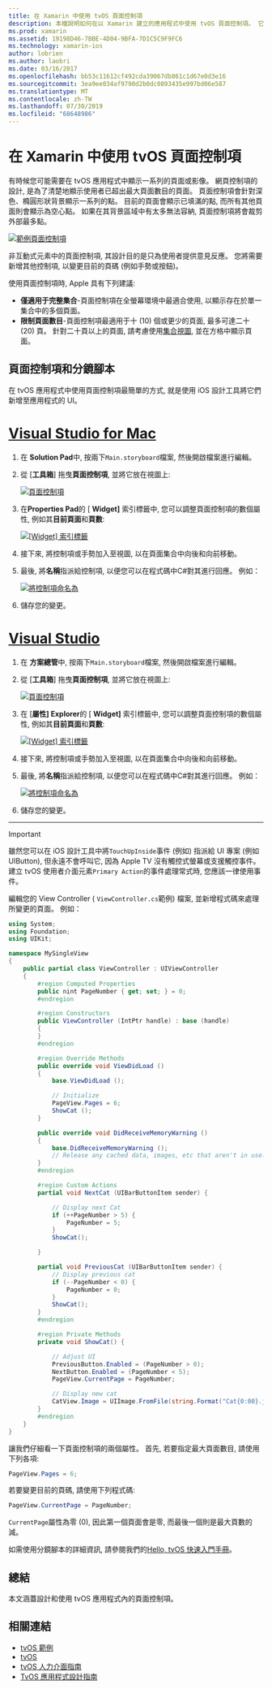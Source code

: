 ```yaml
---
title: 在 Xamarin 中使用 tvOS 頁面控制項
description: 本檔說明如何在以 Xamarin 建立的應用程式中使用 tvOS 頁面控制項。 它提供頁面控制項的高階描述、討論如何在分鏡腳本中進行設定, 以及檢查如何回應頁面變更事件。
ms.prod: xamarin
ms.assetid: 19198D46-7BBE-4D04-9BFA-7D1C5C9F9FC6
ms.technology: xamarin-ios
author: lobrien
ms.author: laobri
ms.date: 03/16/2017
ms.openlocfilehash: bb53c11612cf492cda39067db861c1d67e0d3e16
ms.sourcegitcommit: 3ea9ee034af9790d2b0dc0893435e997bd06e587
ms.translationtype: MT
ms.contentlocale: zh-TW
ms.lasthandoff: 07/30/2019
ms.locfileid: "68648986"
---
```

# <a name="working-with-tvos-page-controls-in-xamarin"></a>在 Xamarin 中使用 tvOS 頁面控制項

有時候您可能需要在 tvOS 應用程式中顯示一系列的頁面或影像。 網頁控制項的設計, 是為了清楚地顯示使用者已超出最大頁面數目的頁面。 頁面控制項會針對深色、橢圓形狀背景顯示一系列的點。 目前的頁面會顯示已填滿的點, 而所有其他頁面則會顯示為空心點。 如果在其背景區域中有太多無法容納, 頁面控制項將會裁剪外部最多點。

[![](page-controls-images/page01.png "範例頁面控制項")](page-controls-images/page01.png#lightbox)

非互動式元素中的頁面控制項, 其設計目的是只為使用者提供意見反應。 您將需要新增其他控制項, 以變更目前的頁碼 (例如手勢或按鈕)。

使用頁面控制項時, Apple 具有下列建議:

- **僅適用于完整集合**-頁面控制項在全螢幕環境中最適合使用, 以顯示存在於單一集合中的多個頁面。
- **限制頁面數目**-頁面控制項最適用于十 (10) 個或更少的頁面, 最多可達二十 (20) 頁。 針對二十頁以上的頁面, 請考慮使用[集合視圖](~/ios/tvos/user-interface/collection-views.md), 並在方格中顯示頁面。

<a name="Page-Controls-and-Storyboards" />

## <a name="page-controls-and-storyboards"></a>頁面控制項和分鏡腳本

在 tvOS 應用程式中使用頁面控制項最簡單的方式, 就是使用 iOS 設計工具將它們新增至應用程式的 UI。

# <a name="visual-studio-for-mactabmacos"></a>[Visual Studio for Mac](#tab/macos)

    
1. 在  **Solution Pad**中, 按兩下`Main.storyboard`檔案, 然後開啟檔案進行編輯。
1. 從 [**工具箱**] 拖曳**頁面控制項**, 並將它放在視圖上: 

    [![](page-controls-images/page02.png "頁面控制項")](page-controls-images/page02.png#lightbox)
1. 在**Properties Pad**的 [ **Widget]** 索引標籤中, 您可以調整頁面控制項的數個屬性, 例如其**目前頁面**和**頁數**: 

    [![](page-controls-images/page03.png "[Widget] 索引標籤")](page-controls-images/page03.png#lightbox)
1. 接下來, 將控制項或手勢加入至視圖, 以在頁面集合中向後和向前移動。
1. 最後, 將**名稱**指派給控制項, 以便您可以在程式碼中C#對其進行回應。 例如： 

    [![](page-controls-images/page04.png "將控制項命名為")](page-controls-images/page04.png#lightbox)
1. 儲存您的變更。
    

# <a name="visual-studiotabwindows"></a>[Visual Studio](#tab/windows)

    
1. 在 **方案總管**中, 按兩下`Main.storyboard`檔案, 然後開啟檔案進行編輯。
1. 從 [**工具箱**] 拖曳**頁面控制項**, 並將它放在視圖上: 

    [![](page-controls-images/page02-vs.png "頁面控制項")](page-controls-images/page02-vs.png#lightbox)
1. 在 [**屬性] Explorer**的 [ **Widget]** 索引標籤中, 您可以調整頁面控制項的數個屬性, 例如其**目前頁面**和**頁數**: 

    [![](page-controls-images/page03-vs.png "[Widget] 索引標籤")](page-controls-images/page03-vs.png#lightbox)
1. 接下來, 將控制項或手勢加入至視圖, 以在頁面集合中向後和向前移動。
1. 最後, 將**名稱**指派給控制項, 以便您可以在程式碼中C#對其進行回應。 例如： 

    [![](page-controls-images/page04-vs.png "將控制項命名為")](page-controls-images/page04-vs.png#lightbox)
1. 儲存您的變更。
    

-----

> [!IMPORTANT]
> 雖然您可以在 iOS 設計工具中將`TouchUpInside`事件 (例如) 指派給 UI 專案 (例如 UIButton), 但永遠不會呼叫它, 因為 Apple TV 沒有觸控式螢幕或支援觸控事件。 建立 tvOS 使用者介面元素`Primary Action`的事件處理常式時, 您應該一律使用事件。

編輯您的 View Controller ( `ViewController.cs`範例) 檔案, 並新增程式碼來處理所變更的頁面。 例如：

```csharp
using System;
using Foundation;
using UIKit;

namespace MySingleView
{
    public partial class ViewController : UIViewController
    {
        #region Computed Properties
        public nint PageNumber { get; set; } = 0;
        #endregion

        #region Constructors
        public ViewController (IntPtr handle) : base (handle)
        {
        }
        #endregion

        #region Override Methods
        public override void ViewDidLoad ()
        {
            base.ViewDidLoad ();

            // Initialize
            PageView.Pages = 6;
            ShowCat ();
        }

        public override void DidReceiveMemoryWarning ()
        {
            base.DidReceiveMemoryWarning ();
            // Release any cached data, images, etc that aren't in use.
        }
        #endregion

        #region Custom Actions
        partial void NextCat (UIBarButtonItem sender) {

            // Display next Cat
            if (++PageNumber > 5) {
                PageNumber = 5;
            }
            ShowCat();

        }

        partial void PreviousCat (UIBarButtonItem sender) {
            // Display previous cat
            if (--PageNumber < 0) {
                PageNumber = 0;
            }
            ShowCat();
        }
        #endregion

        #region Private Methods
        private void ShowCat() {

            // Adjust UI
            PreviousButton.Enabled = (PageNumber > 0);
            NextButton.Enabled = (PageNumber < 5);
            PageView.CurrentPage = PageNumber;

            // Display new cat
            CatView.Image = UIImage.FromFile(string.Format("Cat{0:00}.jpg",PageNumber+1));
        }
        #endregion
    }
}
```

讓我們仔細看一下頁面控制項的兩個屬性。 首先, 若要指定最大頁面數目, 請使用下列各項:

```csharp
PageView.Pages = 6;
```

若要變更目前的頁碼, 請使用下列程式碼:

```csharp
PageView.CurrentPage = PageNumber;
```

`CurrentPage`屬性為零 (0), 因此第一個頁面會是零, 而最後一個則是最大頁數的減。

如需使用分鏡腳本的詳細資訊, 請參閱我們的[Hello, tvOS 快速入門手冊](~/ios/tvos/get-started/hello-tvos.md)。 

<a name="Summary" />

## <a name="summary"></a>總結

本文涵蓋設計和使用 tvOS 應用程式內的頁面控制項。



## <a name="related-links"></a>相關連結

- [tvOS 範例](https://docs.microsoft.com/samples/browse/?products=xamarin&term=Xamarin.iOS+tvOS)
- [tvOS](https://developer.apple.com/tvos/)
- [tvOS 人力介面指南](https://developer.apple.com/tvos/human-interface-guidelines/)
- [TvOS 應用程式設計指南](https://developer.apple.com/library/prerelease/tvos/documentation/General/Conceptual/AppleTV_PG/)
